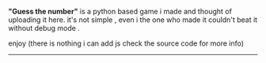
**"Guess the number"** is a python based game i made and thought of uploading it here. 
it's not simple , even i the one who made it couldn't beat it without debug mode .

enjoy (there is nothing i can add js check the source code for more info)
___
